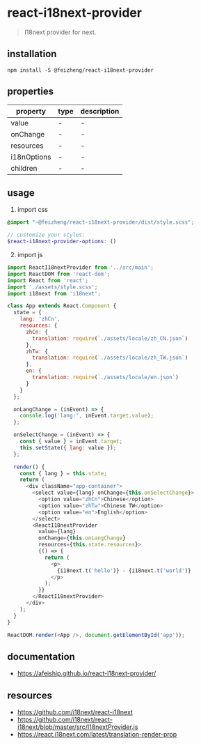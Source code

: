 # react-i18next-provider
> I18next provider for next.

## installation
```shell
npm install -S @feizheng/react-i18next-provider
```
## properties
| property    | type | description |
| ----------- | ---- | ----------- |
| value       | -    | -           |
| onChange    | -    | -           |
| resources   | -    | -           |
| i18nOptions | -    | -           |
| children    | -    | -           |

## usage
1. import css
  ```scss
  @import "~@feizheng/react-i18next-provider/dist/style.scss";

  // customize your styles:
  $react-i18next-provider-options: ()
  ```
2. import js
  ```js
  import ReactI18nextProvider from '../src/main';
  import ReactDOM from 'react-dom';
  import React from 'react';
  import './assets/style.scss';
  import i18next from 'i18next';

  class App extends React.Component {
    state = {
      lang: 'zhCn',
      resources: {
        zhCn: {
          translation: require(`./assets/locale/zh_CN.json`)
        },
        zhTw: {
          translation: require(`./assets/locale/zh_TW.json`)
        },
        en: {
          translation: require(`./assets/locale/en.json`)
        }
      }
    };

    onLangChange = (inEvent) => {
      console.log('lang:', inEvent.target.value);
    };

    onSelectChange = (inEvent) => {
      const { value } = inEvent.target;
      this.setState({ lang: value });
    };

    render() {
      const { lang } = this.state;
      return (
        <div className="app-container">
          <select value={lang} onChange={this.onSelectChange}>
            <option value="zhCn">Chinese</option>
            <option value="zhTw">Chinese TW</option>
            <option value="en">English</option>
          </select>
          <ReactI18nextProvider
            value={lang}
            onChange={this.onLangChange}
            resources={this.state.resources}>
            {() => {
              return (
                <p>
                  {i18next.t('hello')} - {i18next.t('world')}
                </p>
              );
            }}
          </ReactI18nextProvider>
        </div>
      );
    }
  }

  ReactDOM.render(<App />, document.getElementById('app'));
  ```

## documentation
- https://afeiship.github.io/react-i18next-provider/


## resources
- https://github.com/i18next/react-i18next
- https://github.com/i18next/react-i18next/blob/master/src/I18nextProvider.js
- https://react.i18next.com/latest/translation-render-prop
